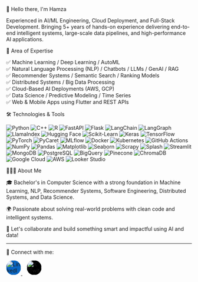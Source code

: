 👋 Hello there, I'm Hamza

Experienced in AI/ML Engineering, Cloud Deployment, and Full-Stack Development. Bringing 5+ years of hands-on experience delivering end-to-end intelligent systems, large-scale data pipelines, and high-performance AI applications.

🧠 Area of Expertise

✅ Machine Learning / Deep Learning / AutoML  
✅ Natural Language Processing (NLP) / Chatbots / LLMs / GenAI / RAG  
✅ Recommender Systems / Semantic Search / Ranking Models  
✅ Distributed Systems / Big Data Processing  
✅ Cloud-Based AI Deployments (AWS, GCP)  
✅ Data Science / Predictive Modeling / Time Series  
✅ Web & Mobile Apps using Flutter and REST APIs

🛠️ Technologies & Tools

![Python](https://img.shields.io/badge/Python-3670A0?style=for-the-badge&logo=python&logoColor=white)
![C++](https://img.shields.io/badge/C++-00599C?style=for-the-badge&logo=c%2B%2B&logoColor=white)
![R](https://img.shields.io/badge/R-276DC3?style=for-the-badge&logo=r&logoColor=white)
![FastAPI](https://img.shields.io/badge/FastAPI-05998a?style=for-the-badge&logo=fastapi&logoColor=white)
![Flask](https://img.shields.io/badge/Flask-000000?style=for-the-badge&logo=flask&logoColor=white)
![LangChain](https://img.shields.io/badge/LangChain-000000?style=for-the-badge)
![LangGraph](https://img.shields.io/badge/LangGraph-333333?style=for-the-badge)
![LlamaIndex](https://img.shields.io/badge/LlamaIndex-7e22ce?style=for-the-badge)
![Hugging Face](https://img.shields.io/badge/HuggingFace-ffcd00?style=for-the-badge&logo=huggingface&logoColor=black)
![Scikit-Learn](https://img.shields.io/badge/Scikit--Learn-f7931e?style=for-the-badge&logo=scikit-learn&logoColor=white)
![Keras](https://img.shields.io/badge/Keras-d00000?style=for-the-badge&logo=keras&logoColor=white)
![TensorFlow](https://img.shields.io/badge/TensorFlow-ff6f00?style=for-the-badge&logo=tensorflow&logoColor=white)
![PyTorch](https://img.shields.io/badge/PyTorch-ee4c2c?style=for-the-badge&logo=pytorch&logoColor=white)
![PyCaret](https://img.shields.io/badge/PyCaret-101010?style=for-the-badge)
![MLflow](https://img.shields.io/badge/MLflow-0194E2?style=for-the-badge)
![Docker](https://img.shields.io/badge/Docker-2496ED?style=for-the-badge&logo=docker&logoColor=white)
![Kubernetes](https://img.shields.io/badge/Kubernetes-326CE5?style=for-the-badge&logo=kubernetes&logoColor=white)
![GitHub Actions](https://img.shields.io/badge/GitHub%20Actions-2088FF?style=for-the-badge&logo=github-actions&logoColor=white)
![NumPy](https://img.shields.io/badge/NumPy-013243?style=for-the-badge&logo=numpy&logoColor=white)
![Pandas](https://img.shields.io/badge/Pandas-150458?style=for-the-badge&logo=pandas&logoColor=white)
![Matplotlib](https://img.shields.io/badge/Matplotlib-11557c?style=for-the-badge)
![Seaborn](https://img.shields.io/badge/Seaborn-5A9FD4?style=for-the-badge)
![Scrapy](https://img.shields.io/badge/Scrapy-333333?style=for-the-badge)
![Splash](https://img.shields.io/badge/Splash-000000?style=for-the-badge)
![Streamlit](https://img.shields.io/badge/Streamlit-FF4B4B?style=for-the-badge&logo=streamlit&logoColor=white)
![MongoDB](https://img.shields.io/badge/MongoDB-47A248?style=for-the-badge&logo=mongodb&logoColor=white)
![PostgreSQL](https://img.shields.io/badge/PostgreSQL-336791?style=for-the-badge&logo=postgresql&logoColor=white)
![BigQuery](https://img.shields.io/badge/BigQuery-4285F4?style=for-the-badge&logo=googlecloud&logoColor=white)
![Pinecone](https://img.shields.io/badge/Pinecone-00BFA5?style=for-the-badge)
![ChromaDB](https://img.shields.io/badge/ChromaDB-4a148c?style=for-the-badge)
![Google Cloud](https://img.shields.io/badge/GCP-4285F4?style=for-the-badge&logo=googlecloud&logoColor=white)
![AWS](https://img.shields.io/badge/AWS-FF9900?style=for-the-badge&logo=amazonaws&logoColor=white)
![Looker Studio](https://img.shields.io/badge/Looker%20Studio-4285F4?style=for-the-badge&logo=looker&logoColor=white)


👨🏻‍💻 About Me

🎓 Bachelor's in Computer Science with a strong foundation in Machine Learning, NLP, Recommender Systems, Software Engineering, Distributed Systems, and Data Science.

🌍 Passionate about solving real-world problems with clean code and intelligent systems.

👋 Let's collaborate and build something smart and impactful using AI and data!

---

🔗 Connect with me:

<p align="left">
  <a href="https://www.linkedin.com/in/hamzaabbasai" target="_blank">
    <img src="https://img.icons8.com/fluency/48/linkedin.png" alt="LinkedIn" width="40" height="40" style="border-radius: 50%; background-color: #0A66C2;" />
  </a>
  &nbsp;&nbsp;
  <a href="https://x.com/hamzaabbasai" target="_blank">
    <img src="https://img.icons8.com/color/48/twitterx--v1.png" alt="X (Twitter)" width="40" height="40" style="border-radius: 50%; background-color: #000000;" />
  </a>
</p>
